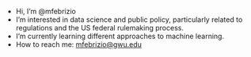 - Hi, I’m @mfebrizio
- I’m interested in data science and public policy, particularly related to regulations and the US federal rulemaking process.
- I’m currently learning different approaches to machine learning.
- How to reach me: mfebrizio@gwu.edu

<!---
mfebrizio/mfebrizio is a ✨ special ✨ repository because its `README.md` (this file) appears on your GitHub profile.
You can click the Preview link to take a look at your changes.
--->
